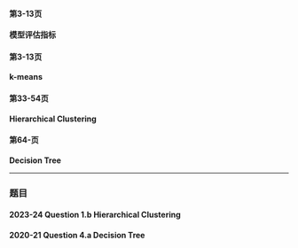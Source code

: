 #### **第3-13页**
**模型评估指标**

#### **第3-13页**
**k-means**

#### **第33-54页**
**Hierarchical Clustering**

#### **第64-页**
**Decision Tree**

---

### 题目

#### 2023-24 Question 1.b Hierarchical Clustering

#### 2020-21 Question 4.a Decision Tree





